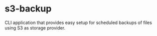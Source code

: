 # s3-backup
CLI application that provides easy setup for scheduled backups of files using S3 as storage provider.
